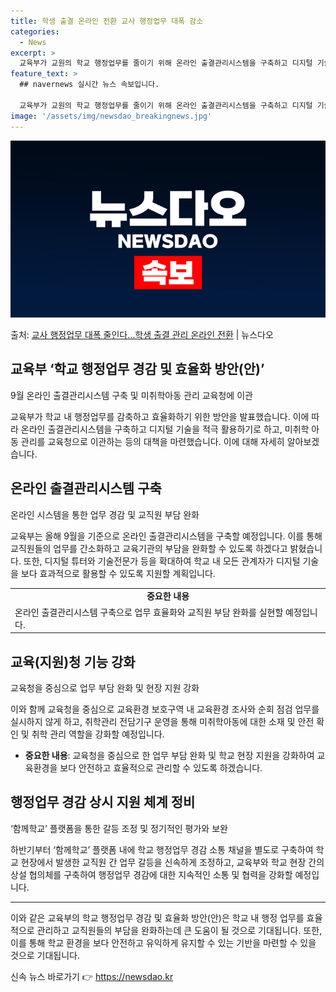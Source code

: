 ```yaml
---
title: 학생 출결 온라인 전환 교사 행정업무 대폭 감소
categories:
  - News
excerpt: >
  교육부가 교원의 학교 행정업무를 줄이기 위해 온라인 출결관리시스템을 구축하고 디지털 기술을 업무에 활용할 수…
feature_text: >
  ## navernews 실시간 뉴스 속보입니다.

  교육부가 교원의 학교 행정업무를 줄이기 위해 온라인 출결관리시스템을 구축하고 디지털 기술을 업무에 활용할 수…
image: '/assets/img/newsdao_breakingnews.jpg'
---
```


![뉴스다오 속보](/assets/img/newsdao_breakingnews.jpg)

<p>출처: <a href="https://newsdao.kr/3887" rel="dofollow">교사 행정업무 대폭 줄인다…학생 출결 관리 온라인 전환</a> | 뉴스다오</p>

<h2 data-ke-size="size26">교육부 ‘학교 행정업무 경감 및 효율화 방안(안)’</h2>
<p data-ke-size="size16">9월 온라인 출결관리시스템 구축 및 미취학아동 관리 교육청에 이관</p>

교육부가 학교 내 행정업무를 감축하고 효율화하기 위한 방안을 발표했습니다. 이에 따라 온라인 출결관리시스템을 구축하고 디지털 기술을 적극 활용하기로 하고, 미취학 아동 관리를 교육청으로 이관하는 등의 대책을 마련했습니다. 이에 대해 자세히 알아보겠습니다.

<h2 data-ke-size="size26">온라인 출결관리시스템 구축</h2>
<p data-ke-size="size16">온라인 시스템을 통한 업무 경감 및 교직원 부담 완화</p>

교육부는 올해 9월을 기준으로 온라인 출결관리시스템을 구축할 예정입니다. 이를 통해 교직원들의 업무를 간소화하고 교육기관의 부담을 완화할 수 있도록 하겠다고 밝혔습니다. 또한, 디지털 튜터와 기술전문가 등을 확대하여 학교 내 모든 관계자가 디지털 기술을 보다 효과적으로 활용할 수 있도록 지원할 계획입니다.

<table>
  <tr>
    <td style="text-align: center; height: 17px;"><b>중요한 내용</b></td>
  </tr>
  <tr>
    <td>온라인 출결관리시스템 구축으로 업무 효율화와 교직원 부담 완화를 실현할 예정입니다.</td>
  </tr>
</table>

<h2 data-ke-size="size26">교육(지원)청 기능 강화</h2>
<p data-ke-size="size16">교육청을 중심으로 업무 부담 완화 및 현장 지원 강화</p>

이와 함께 교육청을 중심으로 교육환경 보호구역 내 교육환경 조사와 순회 점검 업무를 실시하지 않게 하고, 취학관리 전담기구 운영을 통해 미취학아동에 대한 소재 및 안전 확인 및 취학 관리 역할을 강화할 예정입니다.

<ul>
  <li><b>중요한 내용</b>: 교육청을 중심으로 한 업무 부담 완화 및 학교 현장 지원을 강화하여 교육환경을 보다 안전하고 효율적으로 관리할 수 있도록 하겠습니다.</li>
</ul>

<h2 data-ke-size="size26">행정업무 경감 상시 지원 체계 정비</h2>
<p data-ke-size="size16">‘함께학교’ 플랫폼을 통한 갈등 조정 및 정기적인 평가와 보완</p>

하반기부터 ‘함께학교’ 플랫폼 내에 학교 행정업무 경감 소통 채널을 별도로 구축하여 학교 현장에서 발생한 교직원 간 업무 갈등을 신속하게 조정하고, 교육부와 학교 현장 간의 상설 협의체를 구축하여 행정업무 경감에 대한 지속적인 소통 및 협력을 강화할 예정입니다.

<hr>

이와 같은 교육부의 학교 행정업무 경감 및 효율화 방안(안)은 학교 내 행정 업무를 효율적으로 관리하고 교직원들의 부담을 완화하는데 큰 도움이 될 것으로 기대됩니다. 또한, 이를 통해 학교 환경을 보다 안전하고 유익하게 유지할 수 있는 기반을 마련할 수 있을 것으로 기대됩니다. 

신속 뉴스 바로가기 👉 <a href="https://newsdao.kr" rel="dofollow">https://newsdao.kr</a>


